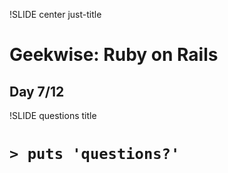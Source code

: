 !SLIDE center just-title
# Geekwise: Ruby on Rails

## Day 7/12

!SLIDE questions title

# `> puts 'questions?'`
